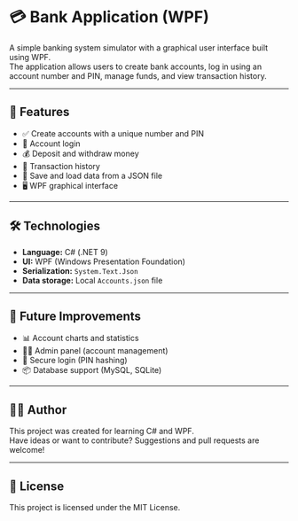 # 💳 Bank Application (WPF)

A simple banking system simulator with a graphical user interface built using WPF.  
The application allows users to create bank accounts, log in using an account number and PIN, manage funds, and view transaction history.

---

## 🧰 Features

- ✅ Create accounts with a unique number and PIN
- 🔐 Account login
- 💰 Deposit and withdraw money
- 📜 Transaction history
- 💾 Save and load data from a JSON file
- 🖥️ WPF graphical interface

---

## 🛠️ Technologies

- **Language:** C# (.NET 9)
- **UI:** WPF (Windows Presentation Foundation)
- **Serialization:** `System.Text.Json`
- **Data storage:** Local `Accounts.json` file

---

## 🔮 Future Improvements

- 📊 Account charts and statistics
- 🧑‍💼 Admin panel (account management)
- 🔐 Secure login (PIN hashing)
- 📦 Database support (MySQL, SQLite)

---

## 👨‍💻 Author

This project was created for learning C# and WPF.  
Have ideas or want to contribute? Suggestions and pull requests are welcome!

---

## 📃 License

This project is licensed under the MIT License.
